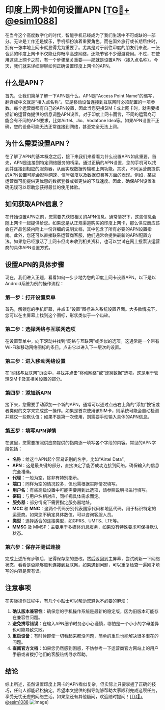 # 印度上网卡如何设置APN [[TG💪+ @esim1088](https://t.me/s/esim1088)]

在当今这个高度数字化的时代，智能手机已经成为了我们生活中不可或缺的一部分。无论是工作还是娱乐，手机都扮演着重要角色。而在国外旅行或长期居住时，拥有一张本地上网卡就显得尤为重要了。尤其是对于前往印度的朋友们来说，一张合适的印度上网卡不仅能让你畅享高速网络，还能节省不少漫游费用。不过，在使用这些上网卡之前，有一个步骤至关重要——那就是设置APN（接入点名称）。今天，我们就来详细聊聊如何正确设置印度上网卡的APN。

## 什么是APN？

首先，让我们简单了解一下APN是什么。APN是“Access Point Name”的缩写，翻译成中文就是“接入点名称”。它是移动设备连接到互联网时必须配置的一项参数。每个运营商都有自己的APN设置，因此当您更换SIM卡或上网卡时，就需要根据新的运营商提供的信息调整APN设置。对于印度上网卡而言，不同的运营商可能会有不同的APN要求，比如Airtel、Jio、Vodafone Idea等。如果APN设置不正确，您的设备可能无法正常连接到网络，甚至完全无法上网。

## 为什么需要设置APN？

在了解了APN的基本概念之后，接下来我们来看看为什么设置APN如此重要。首先，APN是连接到特定网络服务的桥梁。通过正确的APN设置，您的手机可以找到并连接到相应的服务器，从而实现数据传输和上网功能。其次，不同运营商提供的APN设置可能会影响网速、信号强度以及数据资费等方面的表现。例如，某些运营商可能提供更优惠的数据套餐或者更快的下载速度。因此，确保APN设置准确无误可以帮助您获得最佳的使用体验。

## 如何获取APN信息？

在开始设置APN之前，您需要先获取相关的APN信息。通常情况下，这些信息会随上网卡一起提供给您。如果您是从正规渠道购买的印度上网卡，那么供应商应该会在产品包装内附上一份详细的说明文档，其中包含了所有必要的APN设置指南。此外，您还可以直接联系运营商客服，他们通常会提供最新的APN配置方法。如果您已经激活了上网卡但尚未收到相关资料，也可以尝试在网上搜索该运营商的具体APN设置方式。

## 设置APN的具体步骤

现在，我们进入正题，看看如何一步步地为您的印度上网卡设置APN。以下是以Android系统为例的操作流程：

### 第一步：打开设置菜单
首先，解锁您的手机屏幕，并点击“设置”图标进入系统设置界面。大多数情况下，您可以在主屏幕上找到这个图标，形状类似于一个齿轮。

### 第二步：选择网络与互联网选项
在设置菜单中，向下滚动并找到“网络与互联网”或类似的选项。这通常是一个带有Wi-Fi和移动网络图标的条目。点击它以进入下一层次的设置。

### 第三步：进入移动网络设置
在“网络与互联网”页面中，寻找并点击“移动网络”或“蜂窝数据”选项。这是用于管理SIM卡及其相关设置的部分。

### 第四步：添加新APN
接下来，您需要手动添加一个新的APN。通常可以通过点击右上角的“添加”按钮或者类似的文字来完成这一操作。如果是首次使用该SIM卡，则系统可能会自动检测并建议一些默认值；如果不是第一次使用，则需要手动输入具体的APN信息。

### 第五步：填写APN详情
在这里，您需要按照供应商提供的指南逐一填写各个字段的内容。常见的APN字段包括：
- **名称**：给这个APN起个容易识别的名字，比如“Airtel Data”。
- **APN**：这是最关键的部分，直接决定了能否成功连接到网络。确保输入的信息完全准确。
- **代理**：一般为空，除非有特别指示。
- **端口**：同样为空的情况较多，但也需根据实际情况填写。
- **用户名**：有些高级设置中可能需要用到此选项，请参照说明书进行填写。
- **密码**：与用户名相对应，同样视具体需求而定。
- **服务器**：部分情况下需要指定服务器地址。
- **MCC** 和 **MNC**：这两个代码分别代表国家代码和地区代码，用于标识特定的运营商。如果您不确定具体数值，可以咨询客服人员。
- **类型**：选择适合的连接类型，如GPRS、UMTS、LTE等。
- **MMSC** 及 MMSP：主要用于多媒体消息服务，如果没有特殊要求可保持默认状态。

### 第六步：保存并测试连接
完成上述所有步骤后，记得保存您的更改。然后返回到主屏幕，尝试刷新一下网络状态，看看是否能够顺利连接到互联网。如果遇到问题，可以重复检查一遍刚才填写的内容是否有误。

## 注意事项

在实际操作过程中，有几个小贴士可以帮助您避免不必要的麻烦：
1. **确认版本兼容性**：确保您的手机操作系统是最新的稳定版，因为旧版本可能存在兼容性问题。
2. **避免拼写错误**：在输入APN细节时务必小心谨慎，哪怕是一个小小的字母差异也可能导致失败。
3. **重启设备**：有时候即使一切看起来都没问题，简单的重启也能解决很多潜在的问题。
4. **查阅官方文档**：如果您仍然感到困惑，不妨参考一下运营商官方网站上的用户手册或者拨打他们的客服热线寻求帮助。

## 结论

综上所述，虽然设置印度上网卡的APN看似复杂，但实际上只要掌握了正确的技巧，任何人都能轻松搞定。希望本文提供的指导能够帮助大家顺利完成这项任务，享受无忧无虑的网络生活。如果您还有其他疑问，欢迎随时提问！[[TG💪+ @esim1088](https://t.me/s/esim1088) ![Image](https://i.postimg.cc/4NQfJmqS/Snipaste-2025-05-13-00-14-12.png)]